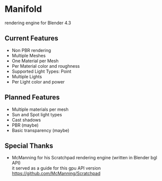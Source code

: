 # Manifold
 rendering engine for Blender 4.3


## Current Features
* Non PBR rendering
* Multiple Meshes
* One Material per Mesh
* Per Material color and roughness
* Supported Light Types: Point
* Multiple Lights
* Per Light color and power

## Planned Features
* Multiple materials per mesh
* Sun and Spot light types
* Cast shadows
* PBR (maybe)
* Basic transparency (maybe)

## Special Thanks
* McManning for his Scratchpad rendering engine (written in Blender bgl API)<br/> 
  it served as a guide for this gpu API version<br/> 
  https://github.com/McManning/Scratchpad
